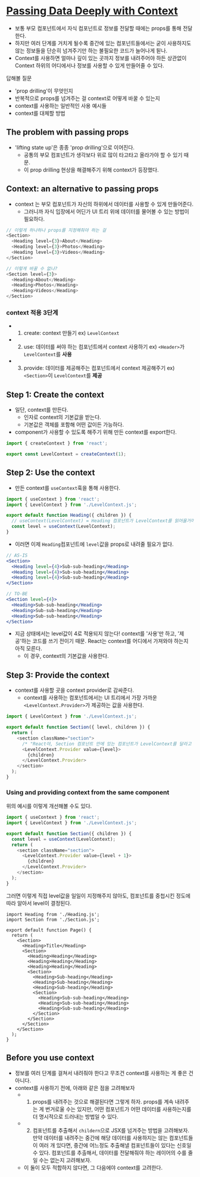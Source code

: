 # [Passing Data Deeply with Context](https://beta.reactjs.org/learn/passing-data-deeply-with-context)

- 보통 부모 컴포넌트에서 자식 컴포넌트로 정보를 전달할 때에는 props를 통해 전달한다.
- 하지만 여러 단계를 거치게 될수록 중간에 있는 컴포넌트들에서는 굳이 사용하지도 않는 정보들을 단순히 넘겨주기만 하는 불필요한 코드가 늘어나게 됟나.
- Context를 사용하면 얼마나 깊이 있는 곳까지 정보를 내려주어야 하든 상관없이 Context 하위의 어디에서나 정보를 사용할 수 있게 만들어줄 수 있다.

답해볼 질문
- 'prop drilling'이 무엇인지
- 반복적으로 props를 넘겨주는 걸 context로 어떻게 바꿀 수 있는지
- context를 사용하는 일반적인 사용 예시들
- context를 대체할 방법

## The problem with passing props 

- 'lifting state up'은 종종 'prop drilling'으로 이어진다.
  - 공통의 부모 컴포넌트가 생각보다 위로 많이 타고타고 올라가야 할 수 있기 때문.
  - 이 prop drilling 현상을 해결해주기 위해 context가 등장했다. 

## Context: an alternative to passing props

- context 는 부모 컴포넌트가 자신의 하위에서 데이터를 사용할 수 있게 만들어준다. 
  - 그러니까 자식 입장에서 어딘가 UI 트리 위에 데이터를 물어볼 수 있는 방법이 필요하다.

```javascript
// 이렇게 하나하나 props를 지정해줘야 하는 걸
<Section>
  <Heading level={3}>About</Heading>
  <Heading level={3}>Photos</Heading>
  <Heading level={3}>Videos</Heading>
</Section>

// 이렇게 바꿀 수 없나?
<Section level={3}>
  <Heading>About</Heading>
  <Heading>Photos</Heading>
  <Heading>Videos</Heading>
</Section>
```

### context 적용 3단계
- 1) create: context 만들기 ex) `LevelContext`
- 2) use: 데이터를 써야 하는 컴포넌트에서 context 사용하기 ex) `<Header>`가 `LevelContext`를 **사용**
- 3) provide: 데이터를 제공해주는 컴포넌트에서 context 제공해주기 ex) `<Section>`이 `LevelContext`를 **제공**

## Step 1: Create the context 

- 일단, context를 만든다.
  - 인자로 context의 기본값을 받는다.
  - 기본값은 객체를 포함해 어떤 값이든 가능하다.
- component가 사용할 수 있도록 해주기 위해 만든 context를 export한다.

```js
import { createContext } from 'react';

export const LevelContext = createContext(1);
```

## Step 2: Use the context

- 만든 context를 `useContext`훅을 통해 사용한다.

```js
import { useContext } from 'react';
import { LevelContext } from './LevelContext.js';

export default function Heading({ children }) {
  // useContext(LevelContext) = Heading 컴포넌트가 LevelContext를 읽어올거야~
  const level = useContext(LevelContext);
}
```
- 이러면 이제 `Heading`컴포넌트에 `level`값을 props로 내려줄 필요가 없다.

```jsx
// AS-IS
<Section>
  <Heading level={4}>Sub-sub-heading</Heading>
  <Heading level={4}>Sub-sub-heading</Heading>
  <Heading level={4}>Sub-sub-heading</Heading>
</Section>

// TO-BE
<Section level={4}>
  <Heading>Sub-sub-heading</Heading>
  <Heading>Sub-sub-heading</Heading>
  <Heading>Sub-sub-heading</Heading>
</Section>
```

- 지금 상태에서는 level값이 4로 적용되지 않는다! context를 '사용'만 하고, '제공'하는 코드를 쓰기 전이기 때문. React는 context를 어디에서 가져와야 하는지 아직 모른다.
  - 이 경우, context의 기본값을 사용한다. 

## Step 3: Provide the context

- context를 사용할 곳을 context provider로 감싸준다.
  - context를 사용하는 컴포넌트에서는 UI 트리에서 가장 가까운 `<LevelContext.Provider>`가 제공하는 값을 사용한다. 

```js
import { LevelContext } from './LevelContext.js';

export default function Section({ level, children }) {
  return (
    <section className="section">
      /* "React야, Section 컴포넌트 안에 있는 컴포넌트가 LevelContext를 달라고 하면, 이 level값을 줘라" */
      <LevelContext.Provider value={level}> 
        {children}
      </LevelContext.Provider>
    </section>
  );
}

```

### Using and providing context from the same component

위의 예시를 이렇게 개선해볼 수도 있다. 
```js
import { useContext } from 'react';
import { LevelContext } from './LevelContext.js';

export default function Section({ children }) {
  const level = useContext(LevelContext);
  return (
    <section className="section">
      <LevelContext.Provider value={level + 1}>
        {children}
      </LevelContext.Provider>
    </section>
  );
}
```

그러면 이렇게 직접 level값을 일일이 지정해주지 않아도, 컴포넌트를 중첩시킨 정도에 따라 알아서 level이 결정된다.
```
import Heading from './Heading.js';
import Section from './Section.js';

export default function Page() {
  return (
    <Section>
      <Heading>Title</Heading>
      <Section>
        <Heading>Heading</Heading>
        <Heading>Heading</Heading>
        <Heading>Heading</Heading>
        <Section>
          <Heading>Sub-heading</Heading>
          <Heading>Sub-heading</Heading>
          <Heading>Sub-heading</Heading>
          <Section>
            <Heading>Sub-sub-heading</Heading>
            <Heading>Sub-sub-heading</Heading>
            <Heading>Sub-sub-heading</Heading>
          </Section>
        </Section>
      </Section>
    </Section>
  );
}

```

## Before you use context

- 정보를 여러 단계를 걸쳐서 내려줘야 한다고 무조건 context를 사용하는 게 좋은 건 아니다.
- context를 사용하기 전에, 아래와 같은 점을 고려해보자
  - 1) props를 내려주는 것으로 해결된다면 그렇게 하자. props를 계속 내려주는 게 번거로울 수는 있지만, 어떤 컴포넌트가 어떤 데이터를 사용하는지를 더 명시적으로 드러내는 방법일 수 있다.
  - 2) 컴포넌트를 추출해서 `childern`으로 JSX를 넘겨주는 방법을 고려해보자. 만약 데이터를 내려주는 중간에 해당 데이터를 사용하지는 않는 컴포넌트들이 여러 개 있다면, 중간에 어느정도 추출해낼 컴포넌트들이 있다는 신호일 수 있다. 컴포넌트를 추출해서, 데이터를 전달해줘야 하는 레이어의 수를 줄일 수는 없는지 고려해보자.
  - 이 둘이 모두 적합하지 않다면, 그 다음에야 context를 고려한다.
